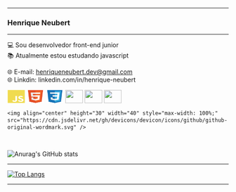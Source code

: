 _____________________________________________
### Henrique Neubert
_____________________________________________

  💻 Sou desenvolvedor front-end junior </br>
  📚 Atualmente estou estudando javascript </br>
  
  🌐 E-mail: henriqueneubert.dev@gmail.com </br>
  🌐 Linkdin: linkedin.com/in/henrique-neubert </br>
  
  <div dir="auto">
  <img align="center" alt="Rafa-Js" height="30" width="40" src="https://raw.githubusercontent.com/devicons/devicon/master/icons/javascript/javascript-plain.svg" style="max-width: 100%;">
  <img align="center" alt="Rafa-HTML" height="30" width="40" src="https://raw.githubusercontent.com/devicons/devicon/master/icons/html5/html5-original.svg" style="max-width: 100%;">
  <img align="center" alt="Rafa-CSS" height="30" width="40" src="https://raw.githubusercontent.com/devicons/devicon/master/icons/css3/css3-original.svg" style="max-width: 100%;">  
          
  <img align="center" height="30" width="40" style="max-width: 100%;" src="https://cdn.jsdelivr.net/gh/devicons/devicon/icons/bootstrap/bootstrap-original-wordmark.svg" />
          
  <img align="center" height="30" width="40" style="max-width: 100%;" src="https://cdn.jsdelivr.net/gh/devicons/devicon/icons/sass/sass-original.svg" />
  
  <img align="center" height="30" width="40" style="max-width: 100%;" src="https://cdn.jsdelivr.net/gh/devicons/devicon/icons/jquery/jquery-original-wordmark.svg" />
  
    <img align="center" height="30" width="40" style="max-width: 100%;" src="https://cdn.jsdelivr.net/gh/devicons/devicon/icons/github/github-original-wordmark.svg" />          
  
</div>

 
            
          

</br>
   
 ![Anurag's GitHub stats](https://github-readme-stats.vercel.app/api?username=HenriqueNeubert&count_private=true&show_icons=true&theme=onedark&card_width=100&include_all_commits=true)
 _____________________________________________
   
 [![Top Langs](https://github-readme-stats.vercel.app/api/top-langs/?username=HenriqueNeubert&card_width=100&theme=onedark&exclude_repo=github-readme-stats,anuraghazra.github.io)](https://github.com/anuraghazra/github-readme-stats)
 
_____________________________________________







